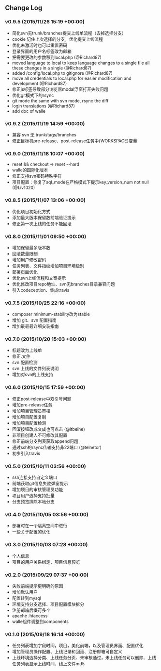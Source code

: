 ## Change Log

### v0.9.5 (2015/11/26 15:19 +00:00)
- 简化svn无trunk/branches提交上线单流程（去掉选择分支）
- cookie 记住上次选择的分支，优化提交上线流程
- 优化未激活时也可以重置密码
- 登录界面的用户名标签改为邮箱
- 把需要更改的参数移到local.php (@Richard87)
- moved language to local to keep language changes to a single file all these changes in a single (@Richard87)
- added /config/local.php to gitignore (@Richard87)
- move all credentials to local.php for easier modification and development (@Richard87)
- 修正js标签导致部分浏览器modal浮窗打开失败问题
- 优化git模式下的rsync
- git mode the same with svn mode, rsync the diff
- login translations (@Richard87)
- add doc of walle

### v0.9.2 (2015/11/19 14:59 +00:00)
- 兼容 svn 无 trunk/tags/branches
- 修正目标机pre-release、post-release任务中{WORKSPACE}变量

### v0.9.0 (2015/11/18 10:07 +00:00)
- reset && checkout => reset --hard
- walle的国际化版本
- 修正支持svn密码特殊字符
- 项目配置：修复了sql_mode在严格模式下提示key_version_num not null (@Liv1020)

### v0.8.5 (2015/11/07 13:06 +00:00)
- 优化项目初始化方式
- 添加最大版本保留数前端验证提示
- 修正第一次上线的任务不能回滚

### v0.8.0 (2015/11/01 09:50 +00:00)
- 增加保留最多版本数
- 回滚数量限制
- 增加用户修改密码
- 任务列表、文件指纹增加项目环境级别
- 部署页面优化
- 优化svn上线流程和文案提示
- 优化修改项目repo地址、svn无branches目录兼容问题
- 引入codeception、集成travis

### v0.7.5 (2015/10/25 22:16 +00:00)
- composer minimum-stability改为stable
- 增加 git、svn 配置指南
- 增加最最最详细安装指南

### v0.7.0 (2015/10/20 15:03 +00:00)
- 标题改为上线单
- 修正.文件
- svn 配置检测
- svn 上线的文件列表说明
- 增加对svn的上线支持

### v0.6.0 (2015/10/15 17:59 +00:00)
- 修正post-release中双引号问题
- 增加pre-release任务
- 增加项目管理员审核
- 增加项目配置复制
- 增加项目配置检测
- 回滚按钮改成文成也可点击 (@itbeihe)
- 非项目创建人不可修改其配置
- 修正前端分支列表获取append问题
- 通过ssh的rsync传输支持非22端口 (@telnetor)
- 初步引入travis

### v0.5.0 (2015/10/11 03:56 +00:00)
- ssh连接支持自定义端口
- 前端获取git信息失败弹窗提示
- 增加项目的审核管理员功能
- 项目用户选择支持批量
- 分支预览排除本地分支

### v0.4.0 (2015/10/05 03:56 +00:00)
- 部署时在一个隔离空间中进行
- 一些关于配置的优化

### v0.3.0 (2015/10/03 07:28 +00:00)
- 个人信息
- 项目的用户关系绑定、项目信息预览

### v0.2.0 (2015/09/29 07:37 +00:00)
- 失败前端提示更明确的原因
- 增加默认用户
- 配置转到mysql
- 环境支持分支选择、项目配置模块拆分
- 注册邮箱后缀可多个
- apache .htaccess
- walle组件调整到components

### v0.1.0 (2015/09/18 16:14 +00:00)
- 任务列表增加字段时间，项目，美化前端，以及管理员界面、配置优化
- 增加管理员操作配置、上线记录和回滚、注册邮箱可自定义
- 上线环境选择分类、上线任务分页、未审核通过，未上线任务可以删除、上线任务列表显示上线时间、线上文件md5